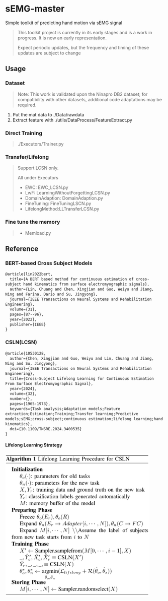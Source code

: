 # sEMG-master

[//]: # (> We are our own true masters)

Simple toolkit of predicting hand motion via sEMG signal

> This toolkit project is currently in its early stages and is a work in progress. It is now an early representation. 
> 
> Expect periodic updates, but the frequency and timing of these updates are subject to change
## Usage

### Dataset
> Note: This work is validated upon the Ninapro DB2 dataset; for compatibility with other datasets, additional code adaptations may be required.
1. Put the mat data to ./Data/rawdata
2. Extract feature with ./utils/DataProcess/FeatureExtract.py

### Direct Training
> ./Executors/Trainer.py 

### Transfer/Lifelong
> Support LCSN only. 
> 
> All under Executors
> * EWC:
  EWC_LCSN.py
> * LwF:
  LearningWithoutForgettingLCSN.py
> * DomainAdaption:
  DomainAdaption.py
> * FineTuning:
  FineTuningLSCN.py
> * LifelongMethod:LLTransferLCSN.py
 
### Fine tune the memory
> * Memload.py

## Reference
### BERT-based Cross Subject Models
```
@article{lin2022bert,
  title={A BERT based method for continuous estimation of cross-subject hand kinematics from surface electromyographic signals},
  author={Lin, Chuang and Chen, Xingjian and Guo, Weiyu and Jiang, Ning and Farina, Dario and Su, Jingyong},
  journal={IEEE Transactions on Neural Systems and Rehabilitation Engineering},
  volume={31},
  pages={87--96},
  year={2022},
  publisher={IEEE}
}
```
### CSLN(LCSN)
```
@article{10530128,
  author={Chen, Xingjian and Guo, Weiyu and Lin, Chuang and Jiang, Ning and Su, Jingyong},
  journal={IEEE Transactions on Neural Systems and Rehabilitation Engineering}, 
  title={Cross-Subject Lifelong Learning for Continuous Estimation From Surface Electromyographic Signal}, 
  year={2024},
  volume={32},
  number={},
  pages={1965-1973},
  keywords={Task analysis;Adaptation models;Feature extraction;Estimation;Training;Transfer learning;Predictive models;sEMG;cross-subject;continuous estimation;lifelong learning;hand kinematics},
  doi={10.1109/TNSRE.2024.3400535}
}

```
#### Lifelong Learning Strategy
<img src="imgs/ProcedureCLSN.bmp" style="zoom:45%;" />
